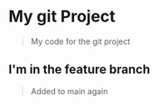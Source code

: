 # My git Project

> My code for the git project

## I'm  in the feature branch

> Added to main again
